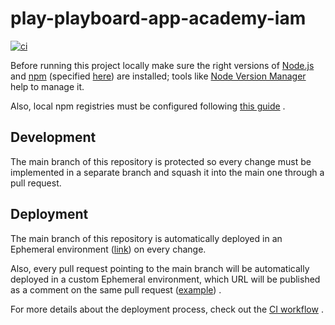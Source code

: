 # play-playboard-app-academy-iam

[![ci](https://github.com/empathyco/play-playboard-app-academy-iam/actions/workflows/ci.yml/badge.svg?branch=main)](https://github.com/empathyco/play-playboard-app-academy-iam/actions/workflows/ci.yml)

Before running this project locally make sure the right versions of [Node.js](https://nodejs.org/)
and [npm](https://www.npmjs.com/) (specified
[here](https://github.com/search?q=repo%3Aempathyco%2Fplay-playboard-app-academy-iam+%22engines%22+path%3Apackage.json&type=code))
are installed; tools like [Node Version Manager](https://github.com/nvm-sh/nvm) help to manage it.

Also, local npm registries must be configured following
[this guide](https://searchbroker.atlassian.net/wiki/spaces/EAF/pages/172753015/Setting+up+EmpathyBroker+s+private+npm+repository+locally)
.

## Development

The main branch of this repository is protected so every change must be implemented in a separate
branch and squash it into the main one through a pull request.

## Deployment

The main branch of this repository is automatically deployed in an Ephemeral environment
([link](https://playboard.test.empathy.co/previews/academy-iam/main/index.html)) on every change.

Also, every pull request pointing to the main branch will be automatically deployed in a custom
Ephemeral environment, which URL will be published as a comment on the same pull request
([example](https://github.com/empathyco/play-playboard-app-academy-iam/pull/5#issuecomment-1651708581))
.

For more details about the deployment process, check out the
[CI workflow](https://github.com/empathyco/play-playboard-app-academy-iam/actions/workflows/ci.yml)
.
